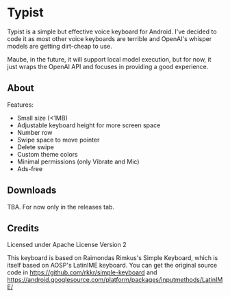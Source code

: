 # Typist

Typist is a simple but effective voice keyboard for Android. I've decided to code it as most other voice keyboards are terrible and OpenAI's whisper models are getting dirt-cheap to use.

Maube, in the future, it will support local model execution, but for now, it just wraps the OpenAI API and focuses in providing a good experience.

## About

Features:

- Small size (<1MB)
- Adjustable keyboard height for more screen space
- Number row
- Swipe space to move pointer
- Delete swipe
- Custom theme colors
- Minimal permissions (only Vibrate and Mic)
- Ads-free

## Downloads

TBA. For now only in the releases tab.

## Credits

Licensed under Apache License Version 2

This keyboard is based on Raimondas Rimkus's Simple Keyboard, which is itself based on AOSP's LatinIME keyboard. You can get the original source code in <https://github.com/rkkr/simple-keyboard> and <https://android.googlesource.com/platform/packages/inputmethods/LatinIME/>
